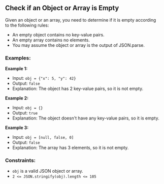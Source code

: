## Check if an Object or Array is Empty

Given an object or an array, you need to determine if it is empty according to the following rules:

- An empty object contains no key-value pairs.
- An empty array contains no elements.
- You may assume the object or array is the output of JSON.parse.

### Examples:

**Example 1:**

- Input: `obj = {"x": 5, "y": 42}`
- Output: `false`
- Explanation: The object has 2 key-value pairs, so it is not empty.

**Example 2:**

- Input: `obj = {}`
- Output: `true`
- Explanation: The object doesn't have any key-value pairs, so it is empty.

**Example 3:**

- Input: `obj = [null, false, 0]`
- Output: `false`
- Explanation: The array has 3 elements, so it is not empty.

### Constraints:

- `obj` is a valid JSON object or array.
- `2 <= JSON.stringify(obj).length <= 105`
